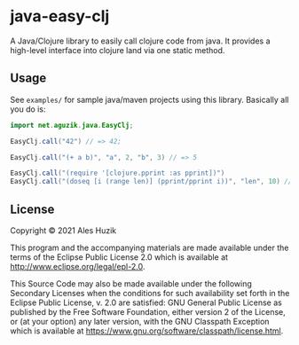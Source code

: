 # java-easy-clj

A Java/Clojure library to easily call clojure code from java. It provides a high-level interface into clojure land via one static method.

## Usage

See `examples/` for sample java/maven projects using this library. Basically all you do is:

```java
import net.aguzik.java.EasyClj;

EasyClj.call("42") // => 42;

EasyClj.call("(+ a b)", "a", 2, "b", 3) // => 5

EasyClj.call("(require '[clojure.pprint :as pprint])")
EasyClj.call("(doseq [i (range len)] (pprint/pprint i))", "len", 10) // prints numbers from 0 to 9

```

## License

Copyright © 2021 Ales Huzik

This program and the accompanying materials are made available under the
terms of the Eclipse Public License 2.0 which is available at
http://www.eclipse.org/legal/epl-2.0.

This Source Code may also be made available under the following Secondary
Licenses when the conditions for such availability set forth in the Eclipse
Public License, v. 2.0 are satisfied: GNU General Public License as published by
the Free Software Foundation, either version 2 of the License, or (at your
option) any later version, with the GNU Classpath Exception which is available
at https://www.gnu.org/software/classpath/license.html.
